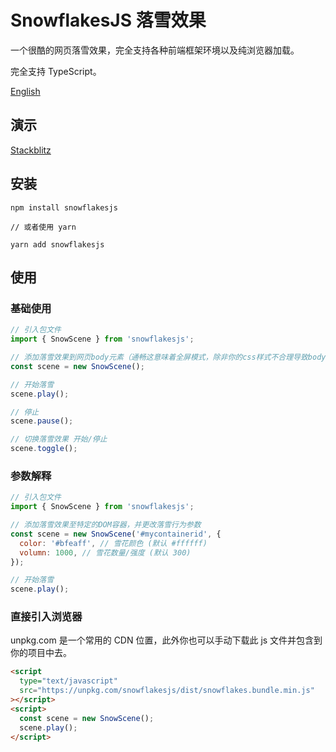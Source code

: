# SnowflakesJS 落雪效果

一个很酷的网页落雪效果，完全支持各种前端框架环境以及纯浏览器加载。

完全支持 TypeScript。

[English](README.md)

## 演示

[Stackblitz](https://snowflakesjs-demo.stackblitz.io/)

## 安装

```
npm install snowflakesjs

// 或者使用 yarn

yarn add snowflakesjs
```

## 使用

### 基础使用

```js
// 引入包文件
import { SnowScene } from 'snowflakesjs';

// 添加落雪效果到网页body元素（通畅这意味着全屏模式，除非你的css样式不合理导致body没有覆盖全屏）
const scene = new SnowScene();

// 开始落雪
scene.play();

// 停止
scene.pause();

// 切换落雪效果 开始/停止
scene.toggle();
```

### 参数解释

```js
// 引入包文件
import { SnowScene } from 'snowflakesjs';

// 添加落雪效果至特定的DOM容器，并更改落雪行为参数
const scene = new SnowScene('#mycontainerid', {
  color: '#bfeaff', // 雪花颜色 (默认 #ffffff)
  volumn: 1000, // 雪花数量/强度 (默认 300)
});

// 开始落雪
scene.play();
```

### 直接引入浏览器

unpkg.com 是一个常用的 CDN 位置，此外你也可以手动下载此 js 文件并包含到你的项目中去。

```html
<script
  type="text/javascript"
  src="https://unpkg.com/snowflakesjs/dist/snowflakes.bundle.min.js"
></script>
<script>
  const scene = new SnowScene();
  scene.play();
</script>
```
